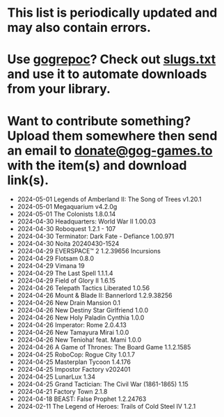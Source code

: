 # This list is periodically updated and may also contain errors.

# Use [gogrepoc](https://github.com/Kalanyr/gogrepoc "gogrepoc")? Check out [slugs.txt](https://raw.githubusercontent.com/GOG-Games-com/missing-updates/main/slugs.txt "slugs.txt") and use it to automate downloads from your library.

# Want to contribute something? Upload them somewhere then send an email to <a href="mailto:donate@gog-games.to">donate@gog-games.to</a> with the item(s) and download link(s).

- 2024-05-01 Legends of Amberland II: The Song of Trees v1.20.1
- 2024-05-01 Megaquarium v4.2.0g
- 2024-05-01 The Colonists 1.8.0.14
- 2024-04-30 Headquarters: World War II 1.00.03
- 2024-04-30 Roboquest 1.2.1 - 107
- 2024-04-30 Terminator: Dark Fate - Defiance 1.00.971
- 2024-04-30 Noita 20240430-1524
- 2024-04-29 EVERSPACE™ 2 1.2.39656 Incursions
- 2024-04-29 Flotsam 0.8.0
- 2024-04-29 Vimana 19
- 2024-04-29 The Last Spell 1.1.1.4
- 2024-04-29 Field of Glory II 1.6.15
- 2024-04-26 Telepath Tactics Liberated 1.0.56
- 2024-04-26 Mount & Blade II: Bannerlord 1.2.9.38256
- 2024-04-26 New Drain Mansion 0.1
- 2024-04-26 New Destiny Star Girlfriend 1.0.0
- 2024-04-26 New Holy Paladin Cynthia 1.0.0
- 2024-04-26 Imperator: Rome 2.0.4.13
- 2024-04-26 New Tamayura Mirai 1.0.0
- 2024-04-26 New Tenioha! feat. Mami 1.0.0
- 2024-04-26 A Game of Thrones: The Board Game 1.1.2.1585
- 2024-04-25 RoboCop: Rogue City 1.0.1.7
- 2024-04-25 Masterplan Tycoon 1.4.176
- 2024-04-25 Impostor Factory v202401
- 2024-04-25 LunarLux 1.34
- 2024-04-25 Grand Tactician: The Civil War (1861-1865) 1.15
- 2024-04-21 Factory Town 2.1.8
- 2024-04-18 BEAST: False Prophet 1.2.24763
- 2024-02-11 The Legend of Heroes: Trails of Cold Steel IV 1.2.1
